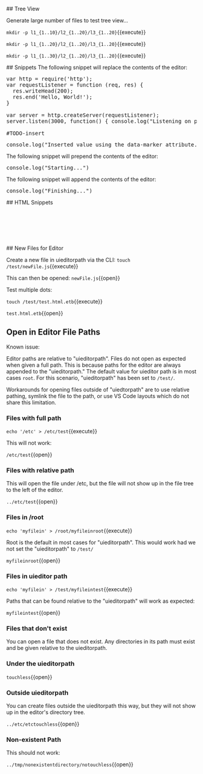 ## Tree View

Generate large number of files to test tree view...

`mkdir -p l1_{1..10}/l2_{1..20}/l3_{1..20}`{{execute}}

`mkdir -p l1_{1..20}/l2_{1..20}/l3_{1..20}`{{execute}}

`mkdir -p l1_{1..30}/l2_{1..20}/l3_{1..20}`{{execute}}

## Snippets
The following snippet will replace the contents of the editor:

<pre class="file" data-filename="app.js" data-target="replace">var http = require('http');
var requestListener = function (req, res) {
  res.writeHead(200);
  res.end('Hello, World!');
}

var server = http.createServer(requestListener);
server.listen(3000, function() { console.log("Listening on port 3000")});

#TODO-insert
</pre>

<pre class="file" data-filename="app.js" data-target="insert" data-marker="#TODO-insert">
console.log("Inserted value using the data-marker attribute...")
</pre>

The following snippet will prepend the contents of the editor:

<pre class="file" data-filename="app.js" data-target="prepend">console.log("Starting...")
</pre>

The following snippet will append the contents of the editor:

<pre class="file" data-filename="app.js" data-target="append">console.log("Finishing...")
</pre>

## HTML Snippets

<pre class="file" data-filename="app.js" data-target="append">
<pre class="file" data-filename="app.js" data-target="append">

</pre>
</pre>

## New Files for Editor

Create a new file in uieditorpath via the CLI:
`touch /test/newFile.js`{{execute}}

This can then be opened:
`newFile.js`{{open}}

Test multiple dots:

`touch /test/test.html.etb`{{execute}}

`test.html.etb`{{open}}

## Open in Editor File Paths

Known issue:

Editor paths are relative to "uieditorpath". Files do not open as expected when
given a full path. This is because paths for the editor are always appended to
the "uieditorpath." The default value for uieditor path is in most cases `root`.
For this scenario, "uieditorpath" has been set to `/test/`.

Workarounds for opening files outside of "uiedtorpath" are to use relative
pathing, symlink the file to the path, or use VS Code layouts which do not share
this limitation.

### Files with full path

`echo '/etc' > /etc/test`{{execute}}

This will not work:

`/etc/test`{{open}}

### Files with relative path

This will open the file under /etc, but the file will not show up in the file
tree to the left of the editor.

`../etc/test`{{open}}

### Files in /root

`echo 'myfilein' > /root/myfileinroot`{{execute}}

Root is the default in most cases for "uieditorpath". This would work had we not
set the "uieditorpath" to `/test/`

`myfileinroot`{{open}}

### Files in uieditor path

`echo 'myfilein' > /test/myfileintest`{{execute}}

Paths that can be found relative to the "uieditorpath" will work as expected:

`myfileintest`{{open}}

### Files that don't exist

You can open a file that does not exist. Any directories in its path must exist and be
given relative to the uieditorpath.

### Under the uieditorpath

`touchless`{{open}}

### Outside uieditorpath

You can create files outside the uieditorpath this way, but they will not show
up in the editor's directory tree.

`../etc/etctouchless`{{open}}

### Non-existent Path

This should not work:

`../tmp/nonexistentdirectory/notouchless`{{open}}
